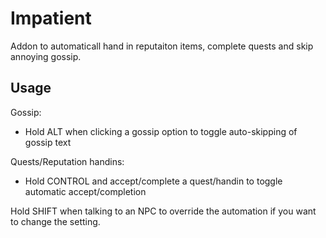 Impatient
=========
Addon to automaticall hand in reputaiton items, complete quests and
skip annoying gossip.


Usage
-----
Gossip:
- Hold ALT when clicking a gossip option to toggle auto-skipping
  of gossip text

Quests/Reputation handins:
- Hold CONTROL and accept/complete a quest/handin to toggle
  automatic accept/completion

Hold SHIFT when talking to an NPC to override the automation if you want
to change the setting.
